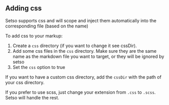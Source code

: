 ## Adding css

Setso supports css and will scope and inject them automatically into the corresponding file (based on the name)

To add css to your markup:

1. Create a `css` directory (if you want to change it see cssDir).
2. Add some css files in the `css` directory. Make sure they are the same name as the markdown file you want to target, or they will be ignored by setso 
3. Set the `css` option to true

If you want to have a custom css directory, add the `cssDir` with the path of your css directory.

If you prefer to use scss, just change your extension from `.css` to `.scss`. Setso will handle the rest.